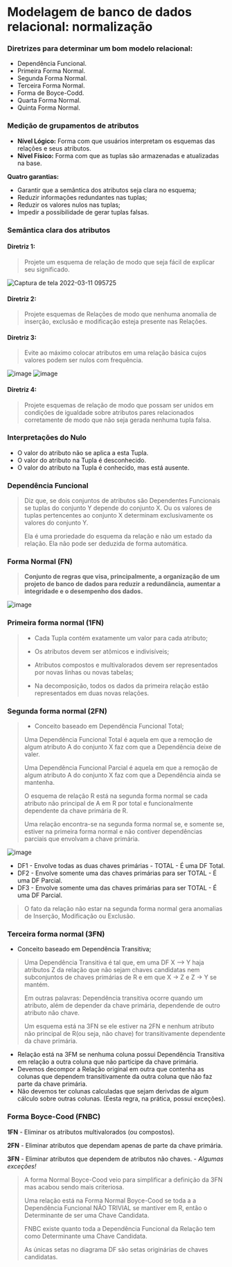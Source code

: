 # Modelagem de banco de dados relacional: normalização

### Diretrizes para determinar um bom modelo relacional:

- Dependência Funcional.
- Primeira Forma Normal.
- Segunda Forma Normal.
- Terceira Forma Normal.
- Forma de Boyce-Codd.
- Quarta Forma Normal.
- Quinta Forma Normal.

### Medição de grupamentos de atributos

- **Nível Lógico:** Forma com que usuários interpretam os esquemas das relações e seus atributos.
- **Nível Físico:** Forma com que as tuplas são armazenadas e atualizadas na base.

**Quatro garantias:**

- Garantir que a semântica dos atributos seja clara no esquema;
- Reduzir informações redundantes nas tuplas;
- Reduzir os valores nulos nas tuplas;
- Impedir a possibilidade de gerar tuplas falsas.

### Semântica clara dos atributos

#### Diretriz 1:

> Projete um esquema de relação de modo que seja fácil de explicar seu significado.
 
![Captura de tela 2022-03-11 095725](https://user-images.githubusercontent.com/86432208/157870845-5cefbea4-82c9-4b2c-a89f-cf2e2c810db0.png)

#### Diretriz 2: 

> Projete esquemas de Relações de modo que nenhuma anomalia de inserção, exclusão e modificação esteja presente nas Relações.

#### Diretriz 3:

> Evite ao máximo colocar atributos em uma relação básica cujos valores podem ser nulos com frequência.

![image](https://user-images.githubusercontent.com/86432208/157895229-fd8dbeed-295b-4a72-bf2f-911359203c14.png)
![image](https://user-images.githubusercontent.com/86432208/157895381-a503cd27-dd3f-4dc9-a5c8-521840714186.png)

#### Diretriz 4:

> Projete esquemas de relação de modo que possam ser unidos em condições de igualdade sobre atributos pares relacionados corretamente de modo que não seja gerada nenhuma tupla falsa.



### Interpretações do Nulo

- O valor do atributo não se aplica a esta Tupla.
- O valor do atributo na Tupla é desconhecido.
- O valor do atributo na Tupla é conhecido, mas está ausente.

### Dependência Funcional

> Diz que, se dois conjuntos de atributos são Dependentes Funcionais se tuplas do conjunto Y depende do conjunto X. Ou os valores de tuplas pertencentes ao conjunto X determinam exclusivamente os valores do conjunto Y.
> 
> Ela é uma proriedade do esquema da relação e não um estado da relação. Ela não pode ser deduzida de forma automática.

### Forma Normal (FN)

> **Conjunto de regras que visa, principalmente, a organização de um projeto de banco de dados para reduzir a redundância, aumentar a integridade e o desempenho dos dados.**

![image](https://user-images.githubusercontent.com/86432208/158438809-dabbe4e7-917b-4e6c-ae07-ae3a4bf690fe.png)

### Primeira forma normal (1FN)

> - Cada Tupla contém exatamente um valor para cada atributo;
> 
> - Os atributos devem ser atômicos e indivisíveis;
> 
> - Atributos compostos e multivalorados devem ser representados por novas linhas ou novas tabelas;
> 
> - Na decomposição, todos os dados da primeira relação estão representados em duas novas relações.

### Segunda forma normal (2FN)

> - Conceito baseado em Dependência Funcional Total;
> 
>  Uma Dependência Funcional Total é aquela em que a remoção de algum atributo A do conjunto X faz com que a Dependência deixe de valer.
>
>  Uma Dependência Funcional Parcial é aquela em que a remoção de algum atributo A do conjunto X faz com que a Dependência ainda se mantenha.
>  
>  O esquema de relação R está na segunda forma normal se cada atributo não principal de A em R por total e funcionalmente dependente da chave primária de R.
>  
>  Uma relação encontra-se na segunda forma normal se, e somente se, estiver na primeira forma normal e não contiver dependências parciais que envolvam a chave primária.

![image](https://user-images.githubusercontent.com/86432208/158670390-b747fe32-6901-4e16-81a4-1c42608ad201.png)

- DF1 - Envolve todas as duas chaves primárias - TOTAL - É uma DF Total.
- DF2 - Envolve somente uma das chaves primárias para ser TOTAL - É uma DF Parcial.
- DF3 - Envolve somente uma das chaves primárias para ser TOTAL - É uma DF Parcial.

> O fato da relação não estar na segunda forma normal gera anomalias de Inserção, Modificação ou Exclusão.

### Terceira forma normal (3FN)

- Conceito baseado em Dependência Transitiva;

> Uma Dependência Transitiva é tal que, em uma DF X --> Y haja atributos Z da relação que não sejam chaves candidatas nem subconjuntos de chaves primárias de R e em que X -> Z e Z -> Y se mantém.
> 
> Em outras palavras: Dependência transitiva ocorre quando um atributo, além de depender da chave primária, dependende de outro atributo não chave. 
> 
> Um esquema está na 3FN se ele estiver na 2FN e nenhum atributo não principal de R(ou seja, não chave) for transitivamente dependente da chave primária.

- Relação está na 3FM se nenhuma coluna possui Dependência Transitiva em relação a outra coluna que não participe da chave primária.
- Devemos decompor a Relação original em outra que contenha as colunas que dependem transitivamente da outra coluna que não faz parte da chave primária.
- Não devemos ter colunas calculadas que sejam derivdas de algum cálculo sobre outras colunas. (Eesta regra, na prática, possui exceções).

### Forma Boyce-Cood (FNBC)

**1FN** - Eliminar os atributos multivalorados (ou compostos). 

**2FN** - Eliminar atributos que dependam apenas de parte da chave primária.

**3FN** - Eliminar atributos que dependem de atributos não chaves. - *Algumas exceções!*

> A forma Normal Boyce-Cood veio para simplificar a definição da 3FN mas acabou sendo mais criteriosa.
> 
> Uma relação está na Forma Normal Boyce-Cood se toda a a Dependência Funcional NÃO TRIVIAL se mantiver em R, então o Determinante de ser uma Chave Candidata.
> 
> FNBC existe quanto toda a Dependência Funcional da Relação tem como Determinante uma Chave Candidata.
> 
> As únicas setas no diagrama DF são setas originárias de chaves candidatas.
